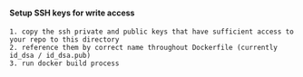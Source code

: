 #### Setup SSH keys for write access

```
1. copy the ssh private and public keys that have sufficient access to your repo to this directory
2. reference them by correct name throughout Dockerfile (currently id_dsa / id_dsa.pub)
3. run docker build process
```
